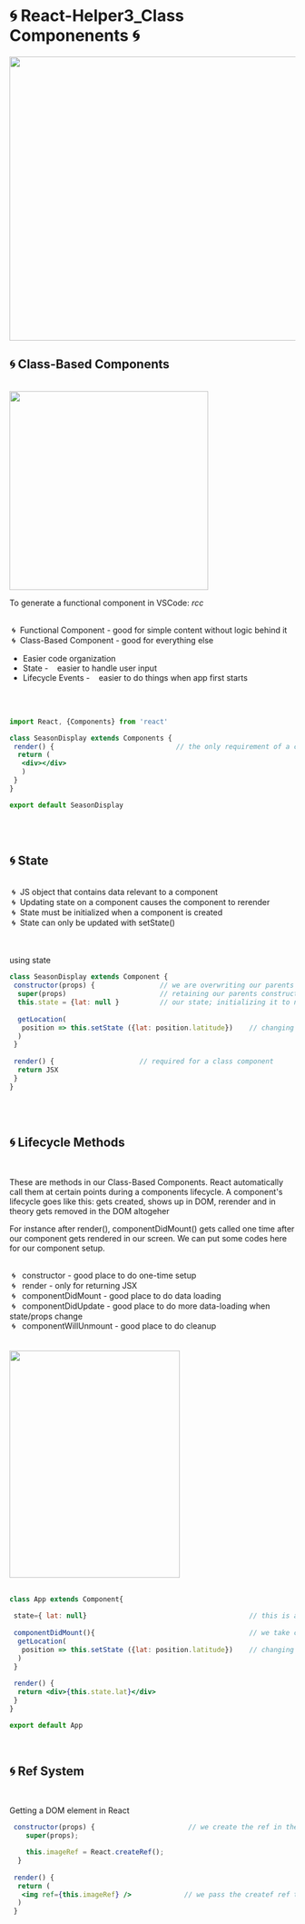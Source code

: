# 🌀 React-Helper3_Class Componenents 🌀

<img src="https://sunscrapers.com/blog/wp-content/uploads/2018/11/1__DOHv30w-0eI-Ysz5U47Yg.png" height=500 width=900>

<h2>🌀 Class-Based Components</h2>
<br>
 <img src="https://www.techdiagonal.com/wp-content/uploads/2019/08/React-components-blog-image.jpg" height=350 width=350> 
<br>

To generate a functional component in VSCode: <em>rcc</em>
<br>
<br>


&nbsp;🌀&nbsp; Functional Component - good for simple content without logic behind it <br>
&nbsp;🌀&nbsp; Class-Based Component - good for everything else


<ul>
 <li>Easier code organization</li>
 <li>State - &nbsp;&nbsp; easier to handle user input</li>
 <li>Lifecycle Events - &nbsp;&nbsp;  easier to do things when app first starts</li>
</ul>
<br>
<br>

```jsx
import React, {Components} from 'react'

class SeasonDisplay extends Components {
 render() {                              // the only requirement of a class function is to have a render method
  return (
   <div></div>
   )
 }
}

export default SeasonDisplay
```

<br>
<br>
<h2>🌀 State</h2>
<br>
&nbsp;🌀&nbsp; JS object that contains data relevant to a component <br>
&nbsp;🌀&nbsp; Updating state on a component causes the component to rerender <br>
&nbsp;🌀&nbsp; State must be initialized when a component is created <br>
&nbsp;🌀&nbsp; State can only be updated with setState()<br>
<br>
<br>

using state

```jsx
class SeasonDisplay extends Component {
 constructor(props) {                // we are overwriting our parents constructor
  super(props)                       // retaining our parents constructor and just adding to it
  this.state = {lat: null }          // our state; initializing it to null because we're expecting a number 
  
  getLocation(
   position => this.setState ({lat: position.latitude})    // changing our state
  )
 }
 
 render() {                     // required for a class component
  return JSX
 }
}
```

<br>
<br>
<h2>🌀 Lifecycle Methods</h2>
<br>
<p>These are methods in our Class-Based Components. React automatically call them at certain points during a components lifecycle. A component's lifecycle goes like this: gets created, shows up in DOM, rerender and in theory gets removed in the DOM altogeher </p>
<p>For instance after render(), componentDidMount() gets called one time after our component gets rendered in our screen. We can put some codes here for our component setup.</p>
<br>
&nbsp;🌀&nbsp;&nbsp; constructor - good place to do one-time setup<br>
&nbsp;🌀&nbsp;&nbsp; render - only for returning JSX<br>
&nbsp;🌀&nbsp;&nbsp; componentDidMount - good place to do data loading<br>
&nbsp;🌀&nbsp;&nbsp; componentDidUpdate - good place to do more data-loading when state/props change<br>
&nbsp;🌀&nbsp;&nbsp; componentWillUnmount - good place to do cleanup<br>
<br>

<br>
<img src="https://cdn-media-1.freecodecamp.org/images/NpWCjYyzfnJkn7rXwDmyWwK2DqInFJu6-g1O" height=400 width=300>
<br>
<br>

```jsx
class App extends Component{
 
 state={ lat: null}                                        // this is an easier alternative for initializing state; Babel
 
 componentDidMount(){                                      // we take care of data loading here
  getLocation(
   position => this.setState ({lat: position.latitude})    // changing our state
  )
 }
 
 render() {
  return <div>{this.state.lat}</div>
 } 
}

export default App
```

<br>
<h2>🌀&nbsp;Ref System</h2>
<br>

Getting a DOM element in React

```jsx
 constructor(props) {                       // we create the ref in the constructor
    super(props);

    this.imageRef = React.createRef();
  }
 
 render() {
  return (
   <img ref={this.imageRef} />             // we pass the createf ref to <img />; we get the <img />
  )
 }
```
